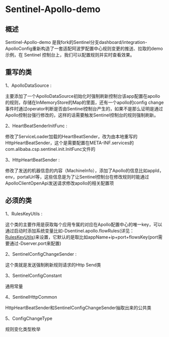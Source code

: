 # Sentinel-Apollo-demo

##  概述

Sentinel-Apollo-demo 是我fork的Sentinel分支dashboard/integration-ApolloConfig重新构造了一套适配阿波罗配置中心规则变更的推送、拉取的demo示例，在 Sentinel 控制台上，我们可以配置规则并实时查看效果。

##  重写的类
1、ApolloDataSource :

主要添加了一个ApolloDataSource初始化时强制刷新控制台该app配置在apollo的规则，存储在InMemoryStore的Map的里面，还有一个apollo的config change事件时通过operator判断是否由Sentinel控制台产生的，如果不是那么证明是通过Apollo控制台强行修改的，这样的话需要触发Sentinel控制台的规则强制刷新。

2、HeartBeatSenderInitFunc :

修改了ServiceLoader加载的HeartBeatSender，改为由本地重写的HttpHeartBeatSender，这个是需要配置在META-INF.services的com.alibaba.csp.sentinel.init.InitFunc文件的

3、HttpHeartBeatSender :
    
修改了发送的机器信息的内容（MachineInfo），添加了Apollo的信息比如appId，env，portalUrl等，这些信息是为了让Sentinel控制台在修改规则时能通过ApolloClientOpenApi发送请求修改apollo的相关配置项

##  必须的类
1、RulesKeyUtils :

这个类的主要作用是获取每个应用专属的对应在Apollo配置中心的唯一key，可以通过启动时添加系统变量比如-Dsentinel.apollo.flowRules(详见：[RulesKeyUtils](https://github.com/finefuture/Sentinel-Apollo-demo/blob/master/src/main/java/com/example/demo/configuration/RulesKeyUtils.java))来设置，它默认的是取比如appName+ip+port+flowsKey(port需要通过-Dserver.port来配置)

2、SentinelConfigChangeSender :

这个类就是发送强制刷新规则请求的Http Send类

3、SentinelConfigConstant

通用常量

4、SentinelHttpCommon

HttpHeartBeatSender和SentinelConfigChangeSender抽取出来的公共类

5、ConfigChangeType

规则变化类型枚举

